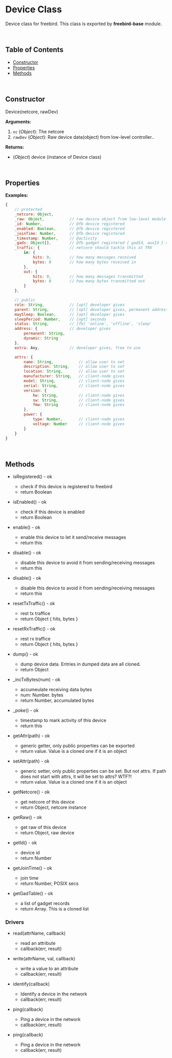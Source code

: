 Device Class
===============

Device class for freebird. This class is exported by **freebird-base** module.  

<br />

## Table of Contents  

* [Constructor](#Constructor)  
* [Properties](#Properties)  
* [Methods](#Methods)  

<br />

<a name="Constructor"></a>
## Constructor  

Device(netcore, rawDev)

**Arguments:**  

1. `nc` (_Object_): The netcore  
2. `rawDev` (_Object_): Raw device data(object) from low-level controller..

**Returns:**  

* (_Object_) device (instance of Device class)

<br />

<a name="Properties"></a>
## Properties  

**Examples:**  
  
```js
{
    // protected
    _netcore: Object,
    _raw: Object,           // raw device object from low-level module
    _id: Number,            // @fb device registered
    _enabled: Boolean,      // @fb device registered
    _joinTime: Number,      // @fb device registered
    _timestamp: Number,     // @activity
    _gads: Object[],        // @fb gadget registered { gadId, auxId } assigned when adding a gadget to a device
    _traffic: {             // netcore should tackle this at TRX
        in: {
            hits: 0,        // how many messages received
            bytes: 0        // how many bytes received in
        },
        out: {
            hits: 0,        // how many messages transmitted
            bytes: 0        // how many bytes transmitted out
        }
    },

    // public
    role: String,           // [opt] developer gives
    parent: String,         // [opt] developer gives, permanent address, '0' for netcore
    maySleep: Boolean,      // [opt] developer gives
    sleepPeriod: Number,    // [opt] seconds
    status: String,         // [fb] 'online', 'offline', 'sleep'
    address: {              // developer gives
        permanent: String,
        dynamic: String
    },
    extra: Any,             // developer gives, free to use

    attrs: {
        name: String,           // allow user to set
        description: String,    // allow user to set
        location: String,       // allow user to set
        manufacturer: String,   // client-node gives
        model: String,          // client-node gives
        serial: String,         // client-node gives
        version: {
            hw: String,         // client-node gives
            sw: String,         // client-node gives
            fmw: String         // client-node gives
        },
        power: {
            type: Number,       // client-node gives
            voltage: Number     // client-node gives
        }
    }
}
```

<br />

<a name="Methods"></a>
## Methods  

* isRegistered() - ok
    - check if this device is registered to freebird
    - return Boolean

* isEnabled() - ok
    - check if this device is enabled
    - return Boolean

* enable() - ok
    - enable this device to let it send/receive messages
    - return this

* disable() - ok
    - disable this device to avoid it from sending/receiving messages
    - return this

* disable() - ok
    - disable this device to avoid it from sending/receiving messages
    - return this


* resetTxTraffic() - ok
    - rest tx traffice
    - return Object { hits, bytes }

* resetRxTraffic() - ok
    - rest rx traffice
    - return Object { hits, bytes }

* dump() - ok
    - dump device data. Entries in dumped data are all cloned.
    - return Object

* _incTxBytes(num) - ok
    - accumeulate receiving data bytes
    - num: Number. bytes
    - return Number, accumulated bytes

* _poke() - ok
    - timestamp to mark activity of this device
    - return this

* getAttr(path) - ok
    - generic getter, only public properties can be exported
    - return value. Value is a cloned one if it is an object

* setAttr(path) - ok
    - generic setter, only public properties can be set. But not attrs. If path does not start with attrs, it will be set to attrs? WTF?!
    - return value. Value is a cloned one if it is an object

* getNetcore() - ok
    - get netcore of this device
    - return Object, netcore instance

* getRaw() - ok
    - get raw of this device
    - return Object, raw device

* getId() - ok
    - device id
    - return Number

* getJoinTime() - ok
    - join time
    - return Number, POSIX secs

* getGadTable() - ok
    - a list of gadget records
    - return Array. This is a cloned list

### Drivers

* read(attrName, callback)
    - read an attribute  
    - callback(err, result)

* write(attrName, val, callback)
    - write a value to an attribute  
    - callback(err, result)

* identify(callback)
    - Identify a device in the network  
    - callback(err, result)

* ping(callback)
    - Ping a device in the network  
    - callback(err, result)

* ping(callback)
    - Ping a device in the network  
    - callback(err, result)






















